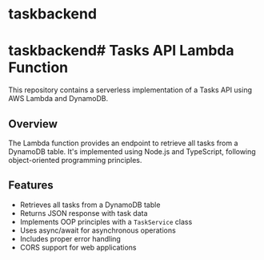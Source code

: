 # taskbackend
# taskbackend# Tasks API Lambda Function

This repository contains a serverless implementation of a Tasks API using AWS Lambda and DynamoDB.

## Overview

The Lambda function provides an endpoint to retrieve all tasks from a DynamoDB table. It's implemented using Node.js and TypeScript, following object-oriented programming principles.

## Features

- Retrieves all tasks from a DynamoDB table
- Returns JSON response with task data
- Implements OOP principles with a `TaskService` class
- Uses async/await for asynchronous operations
- Includes proper error handling
- CORS support for web applications
